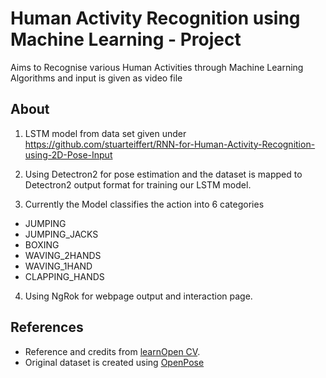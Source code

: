 # Human Activity Recognition using Machine Learning - Project

Aims to Recognise various Human Activities through Machine Learning Algorithms and input is given as video file

## About

1. LSTM model from data set given under https://github.com/stuarteiffert/RNN-for-Human-Activity-Recognition-using-2D-Pose-Input

2. Using Detectron2 for pose estimation and the dataset is mapped to Detectron2 output format for training our LSTM model. 

3. Currently the Model classifies the action into 6 categories
- JUMPING
- JUMPING_JACKS
- BOXING
- WAVING_2HANDS
- WAVING_1HAND
- CLAPPING_HANDS

4. Using NgRok for webpage output and interaction page.

## References

- Reference and credits from [learnOpen CV](https://learnopencv.com/human-action-recognition-using-detectron2-and-lstm/).
- Original dataset is created using [OpenPose](https://github.com/CMU-Perceptual-Computing-Lab/openpose)